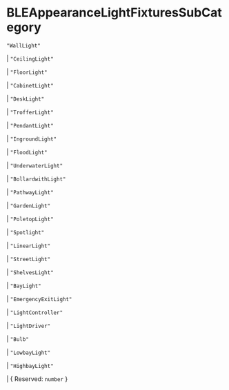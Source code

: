 # **BLEAppearanceLightFixturesSubCategory**

`"WallLight"`

| `"CeilingLight"`

| `"FloorLight"`

| `"CabinetLight"`

| `"DeskLight"`

| `"TrofferLight"`

| `"PendantLight"`

| `"IngroundLight"`

| `"FloodLight"`

| `"UnderwaterLight"`

| `"BollardwithLight"`

| `"PathwayLight"`

| `"GardenLight"`

| `"PoletopLight"`

| `"Spotlight"`

| `"LinearLight"`

| `"StreetLight"`

| `"ShelvesLight"`

| `"BayLight"`

| `"EmergencyExitLight"`

| `"LightController"`

| `"LightDriver"`

| `"Bulb"`

| `"LowbayLight"`

| `"HighbayLight"`

| { Reserved: `number` }
